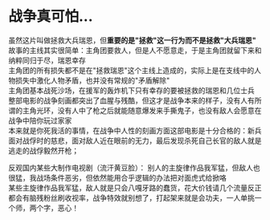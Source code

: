 # 战争真可怕...
虽然这片叫做拯救大兵瑞恩，但**重要的是"拯救"这一行为而不是拯救"大兵瑞恩"**  
故事的主线其实很简单：主角团要救人，但是人不愿意走，于是主角团就留下来和纳粹同归于尽，瑞恩幸存  
主角团的所有损失都不是在"拯救瑞恩"这个主线上造成的，实际上是在支线中的人物损失中激化人物矛盾，也并没有常规的"矛盾解除"  
主角团基本战死沙场，在援军的轰炸机下只有幸存的要被拯救的瑞恩和几位士兵  
整部电影的战争刻画都突出了血腥与残酷，但这才是战争本来的样子，没有人有所谓的主角光环，没有人中了枪之后就能随意爆发来手撕鬼子，也没有敌人会愿意在战争中陪你玩过家家  
本来就是你死我活的事情，在战争中人性的刻画方面这部电影是十分合格的：新兵面对战俘时的慈悲，面对敌人近在眼前的无力，最后发现杀死自己长官的敌人就是逃走的战俘毅然开枪；  

反观国内某些大制作电视剧（流汗黄豆脸）：
别人的主旋律作品我军猛，但敌人也很猛，我战场条件恶劣，但依然能用合乎逻辑的办法把对面虎式给掀咯  
某些主旋律作品我军猛，敌人就是只会八嘎牙路的蠢货，花大价钱请几个流量反正都会有脑残粉丝刷收视率，战争特效就别想了，打起架来就是会功夫，一人单挑一个师，两个字，恶心！
